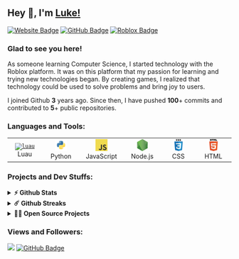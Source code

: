 ## Hey 👋, I'm [Luke!](https://github.com/Lukejdjd/)

[![Website Badge](https://img.shields.io/badge/Website-DD5144?style=flat-square&logo=google-chrome&logoColor=white)](https://lukejdjd.github.io)
[![GitHub Badge](https://img.shields.io/badge/GitHub-181717?style=flat-square&logo=github&logoColor=white)](https://github.com/Lukejdjd)
[![Roblox Badge](https://img.shields.io/badge/Roblox-00b2ff?style=flat-square&logo=roblox&logoColor=white)](https://www.roblox.com/users/1111528852/profile)

### Glad to see you here!

As someone learning Computer Science, I started technology with the Roblox platform. It was on this platform that my passion for learning and trying new technologies began. By creating games, I realized that technology could be used to solve problems and bring joy to users.

I joined Github **3** years ago. Since then, I have pushed **100**+ commits and contributed to **5**+ public repositories.

### Languages and Tools:

<table>
  <tr>
    <td align="center" width="96">
      <a href="https://luau-lang.org/">
        <code><img height="27" src="https://luau-lang.org/assets/images/luau-88.png" alt="luau"></code>
      </a>
      <br>Luau
    </td>
    <td align="center" width="96">
      <a href="https://www.python.org/">
        <code><img height="27" src="https://raw.githubusercontent.com/github/explore/80688e429a7d4ef2fca1e82350fe8e3517d3494d/topics/python/python.png" alt="python"></code>
      </a>
      <br>Python
    </td>
    <td align="center" width="96">
      <a href="https://developer.mozilla.org/en-US/docs/Web/JavaScript">
        <code><img height="27" src="https://raw.githubusercontent.com/github/explore/80688e429a7d4ef2fca1e82350fe8e3517d3494d/topics/javascript/javascript.png" alt="javascript"></code>
      </a>
      <br>JavaScript
    </td>
    <td align="center" width="96">
      <a href="https://nodejs.org/">
        <code><img height="27" src="https://raw.githubusercontent.com/github/explore/80688e429a7d4ef2fca1e82350fe8e3517d3494d/topics/nodejs/nodejs.png" alt="nodejs"></code>
      </a>
      <br>Node.js
    </td>
    <td align="center" width="96">
      <a href="https://developer.mozilla.org/en-US/docs/Web/CSS" >
        <code><img height="27" src="https://raw.githubusercontent.com/github/explore/80688e429a7d4ef2fca1e82350fe8e3517d3494d/topics/css/css.png" alt="css"></code>
      </a>
      <br>CSS
    </td>
    <td align="center" width="96"> 
      <a href="https://developer.mozilla.org/en-US/docs/Web/HTML" >
        <code><img height="27" src="https://raw.githubusercontent.com/github/explore/80688e429a7d4ef2fca1e82350fe8e3517d3494d/topics/html/html.png" alt="html"></code>
      </a>
      <br>HTML
    </td>
  </tr>
</table>

### Projects and Dev Stuffs:

<details>	
  <summary><b>⚡ Github Stats</b></summary>
<br/>

<a href="https://github.com/Lukejdjd/github-readme-stats">
  <img height="180em" src="https://github-readme-stats.vercel.app/api?username=Lukejdjd&show_icons=true&theme=github_dark#gh-dark-mode-only"/>
</a>
<a href="https://github.com/Lukejdjd/github-readme-stats#gh-light-mode-only">
  <img height="180em" src="https://github-readme-stats.vercel.app /api?username=Lukejdjd&show_icons=true&theme=default#gh-light-mode-only"/>
</a>
<a href="https://github.com/Lukejdjd/github-readme-stats#gh-dark-mode-only">
  <img height="180em" src="https://github-readme-stats.vercel.app/api/top-langs/?username=Lukejdjd&exclude_repo=KNN-Image-Classification&show_icons=true&layout=compact&langs_count=8&theme=github_dark#gh-dark-mode-only"/>
</a>
<a href="https://github.com/Lukejdjd/github-readme-stats#gh-light-mode-only">
  <img height="180em" src="https://github-readme-stats.vercel.app/api/top-langs/?username=Lukejdjd&exclude_repo=KNN-Image-Classification&show_icons=true&layout=compact&langs_count=8&theme=default#gh-light-mode-only"/>
</a>
</details>

<details>
  <summary><b>☄️ Github Streaks</b></summary>
<br/>

[![Lukejdjd's GitHub Streaks-Dark](https://github-readme-streak-stats.herokuapp.com/?user=Lukejdjd&theme=github-dark-blue#gh-dark-mode-only)](https://github.com/Lukejdjd/github-readme-streak-stats#gh-dark-mode-only)
[![Lukejdjd's GitHub Streaks-Light](https://github-readme-streak-stats.herokuapp.com/?user=Lukejdjd&theme=default#gh-light-mode-only)](https://github.com/Lukejdjd/github-readme-streak-stats#gh-light-mode-only)
</details>

<details>
  <summary><b>🧑‍🚀 Open Source Projects</b></summary>

  <br/>
  <table>
    <thead align="center">
      <tr border: none;>
        <td><b>💻 Projects</b></td>
        <td><b>🌟 Stars</b></td>
        <td><b>🍴 Forks</b></td>
        <td><b>🐛 Issues</b></td>
        <td><b>🔔 Pull Requests</b></td>
        <td><b>👨‍💻 Language</b></td>
      </tr>
    </thead>
    <tbody>
    <tr>
	      <td><a href="https://github.com/Lukejdjd/Roblox-Audio-Fetcher"><b>🔊 Roblox Audio Fetcher</b></a></td>
        <td><img alt="Stars" src="https://img.shields.io/github/stars/Lukejdjd/Roblox-Audio-Fetcher?style=flat-square&labelColor=343b41"/></td>
        <td><img alt="Forks" src="https://img.shields.io/github/forks/Lukejdjd/Roblox-Audio-Fetcher?style=flat-square&labelColor=343b41"/></td>
        <td><img alt="Issues" src="https://img.shields.io/github/issues/Lukejdjd/Roblox-Audio-Fetcher?style=flat-square"/></td>
        <td><img alt="Pull Requests" src="https://img.shields.io/github/issues-pr/Lukejdjd/Roblox-Audio-Fetcher?style=flat-square"/></td>
        <td><img alt="Language" src="https://img.shields.io/github/languages/top/Lukejdjd/Roblox-Audio-Fetcher?style=flat-square"/></td>
      </tr>
      <tr>
	      <td><a href="https://github.com/Lukejdjd/Discord-Meme"><b>📸 Discord Meme</b></a></td>
        <td><img alt="Stars" src="https://img.shields.io/github/stars/Lukejdjd/Discord-Meme?style=flat-square&labelColor=343b41"/></td>
        <td><img alt="Forks" src="https://img.shields.io/github/forks/Lukejdjd/Discord-Meme?style=flat-square&labelColor=343b41"/></td>
        <td><img alt="Issues" src="https://img.shields.io/github/issues/Lukejdjd/Discord-Meme?style=flat-square"/></td>
        <td><img alt="Pull Requests" src="https://img.shields.io/github/issues-pr/Lukejdjd/Discord-Meme?style=flat-square"/></td>
        <td><img alt="Language" src="https://img.shields.io/github/languages/top/Lukejdjd/Discord-Meme?style=flat-square"/></td>
      </tr>
      <tr>
	      <td><a href="https://github.com/Lukejdjd/lukejdjd.github.io"><b>🌐 Website</b></a></td>
        <td><img alt="Stars" src="https://img.shields.io/github/stars/Lukejdjd/lukejdjd.github.io?style=flat-square&labelColor=343b41"/></td>
        <td><img alt="Forks" src="https://img.shields.io/github/forks/Lukejdjd/lukejdjd.github.io?style=flat-square&labelColor=343b41"/></td>
        <td><img alt="Issues" src="https://img.shields.io/github/issues/Lukejdjd/lukejdjd.github.io?style=flat-square"/></td>
        <td><img alt="Pull Requests" src="https://img.shields.io/github/issues-pr/Lukejdjd/lukejdjd.github.io?style=flat-square"/></td>
        <td><img alt="Language" src="https://img.shields.io/github/languages/top/Lukejdjd/lukejdjd.github.io?style=flat-square"/></td>
      </tr>
      <tr>
	      <td><a href="https://github.com/Lukejdjd/Lukejdjd"><b>📄 README</b></a></td>
        <td><img alt="Stars" src="https://img.shields.io/github/stars/Lukejdjd/Lukejdjd?style=flat-square&labelColor=343b41"/></td>
        <td><img alt="Forks" src="https://img.shields.io/github/forks/Lukejdjd/Lukejdjd?style=flat-square&labelColor=343b41"/></td>
        <td><img alt="Issues" src="https://img.shields.io/github/issues/Lukejdjd/Lukejdjd?style=flat-square"/></td>
        <td><img alt="Pull Requests" src="https://img.shields.io/github/issues-pr/Lukejdjd/Lukejdjd?style=flat-square"/></td>
        <td><img alt="Language" src="https://img.shields.io/badge/markdown-100%25-blue?style=flat-square"/></td> 
      </tr>
    </tbody>
  </table>
</details>

### Views and Followers:

<img src="https://komarev.com/ghpvc/?username=Lukejdjd"> <a href="https://github.com/Lukejdjd?tab=followers"><img src="https://img.shields.io/github/followers/Lukejdjd?label=Followers&style=social" alt="GitHub Badge"></a>
